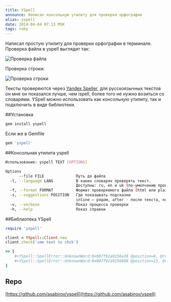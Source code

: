 ```yaml
---
title: YSpell
announce: Написал консольную утилиту для проверки орфографии
alias: yspell
date: 2014-04-04 07:13 MSK
tags: ruby
---
```


Написал простую утилиту для проверки орфографии в терминале. Проверка файла в yspell выглядит так:

![Проверка файла](/dev/2014-04-04-yspell/yspell.jpg)

Проверка строки:

![Проверка строки](/dev/2014-04-04-yspell/yspell2.jpg)

Тексты проверяются через [Yandex Speller](http://api.yandex.ru/speller/), для русскоязычных текстов он мне он показался лучше, чем ispell, более того не нужно возиться со словарями.
YSpell можно использовать как консольную утилиту, так и подключить в виде библиотеки.

##Установка

~~~ruby
gem install yspell
~~~

Если жe в Gemfile

~~~ruby
gem 'yspell'
~~~

##Консольная утилита yspell

~~~bash
Использование: yspell TEXT [OPTIONS]

Options
      --file FILE              Путь до файла
  -l, --language LANG          В каких словарях проверять текст.
                               Доступны: ru, en и uk (по-умолчанию проверяются в русском и английском, "ru,en")
  -f, --format FORMAT          Формат проверяемого файла (html или plain)
  -s, --suggestions POSITION   Где показывать подсказки
                               inline — рядом, after - после текста, none — не показывать
  -v, --verbose                Показ процесса проверки
  -h, --help                   Показ справки
~~~

##Библиотека YSpell

~~~ruby
require 'yspell'

client = YSpell::Client.new
client.check('sme text to chck')

>> [
    #<YSpell::SpellError::UnknownWord:0x007f92a9156a38 @position=0, @row=0, @column=0, @length=3, @word="sme", @suggestions=["some", "me"], @code=1>,
    #<YSpell::SpellError::UnknownWord:0x007f92a9156808 @position=13, @row=0, @column=13, @length=4, @word="chck", @suggestions=["check", "chick", "chuck"], @code=1>
]
~~~

## Repo

[https://github.com/asabirov/yspell](https://github.com/asabirov/yspell)

